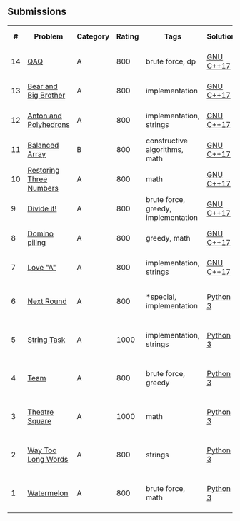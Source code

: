 ## Submissions 

<table align="center" border = "0px" cellpadding ="2px" cellspacing ="2px" >
<tr><th>#</th><th>Problem</th><th>Category</th><th>Rating</th><th>Tags</th><th>Solution</th><th>Submission Time</th></tr>
<tr><td>14</td><td><a href=https://codeforces.com/contest/894/problem/A>QAQ</a></td><td>A</td><td>800</td><td>brute force, dp</td><td><a href=https://codeforces.com/contest/894/submission/152609766>GNU C++17</a></td><td>03 April 2022 18:44:32</td></tr><tr><td>13</td><td><a href=https://codeforces.com/contest/791/problem/A>Bear and Big Brother</a></td><td>A</td><td>800</td><td>implementation</td><td><a href=https://codeforces.com/contest/791/submission/152529156>GNU C++17</a></td><td>02 April 2022 23:01:34</td></tr><tr><td>12</td><td><a href=https://codeforces.com/contest/785/problem/A>Anton and Polyhedrons</a></td><td>A</td><td>800</td><td>implementation, strings</td><td><a href=https://codeforces.com/contest/785/submission/152528752>GNU C++17</a></td><td>02 April 2022 22:46:31</td></tr><tr><td>11</td><td><a href=https://codeforces.com/contest/1343/problem/B>Balanced Array</a></td><td>B</td><td>800</td><td>constructive algorithms, math</td><td><a href=https://codeforces.com/contest/1343/submission/152439317>GNU C++17</a></td><td>01 April 2022 23:27:15</td></tr><tr><td>10</td><td><a href=https://codeforces.com/contest/1154/problem/A>Restoring Three Numbers</a></td><td>A</td><td>800</td><td>math</td><td><a href=https://codeforces.com/contest/1154/submission/151427597>GNU C++17</a></td><td>30 March 2022 14:58:30</td></tr><tr><td>9</td><td><a href=https://codeforces.com/contest/1176/problem/A>Divide it!</a></td><td>A</td><td>800</td><td>brute force, greedy, implementation</td><td><a href=https://codeforces.com/contest/1176/submission/151413898>GNU C++17</a></td><td>30 March 2022 12:28:28</td></tr><tr><td>8</td><td><a href=https://codeforces.com/contest/50/problem/A>Domino piling</a></td><td>A</td><td>800</td><td>greedy, math</td><td><a href=https://codeforces.com/contest/50/submission/151274964>GNU C++17</a></td><td>28 March 2022 19:28:24</td></tr><tr><td>7</td><td><a href=https://codeforces.com/contest/1146/problem/A>Love "A"</a></td><td>A</td><td>800</td><td>implementation, strings</td><td><a href=https://codeforces.com/contest/1146/submission/151271745>GNU C++17</a></td><td>28 March 2022 18:38:17</td></tr><tr><td>6</td><td><a href=https://codeforces.com/contest/158/problem/A>Next Round</a></td><td>A</td><td>800</td><td>*special, implementation</td><td><a href=https://codeforces.com/contest/158/submission/102106908>Python 3</a></td><td>23 December 2020 10:05:19</td></tr><tr><td>5</td><td><a href=https://codeforces.com/contest/118/problem/A>String Task</a></td><td>A</td><td>1000</td><td>implementation, strings</td><td><a href=https://codeforces.com/contest/118/submission/102079017>Python 3</a></td><td>22 December 2020 22:28:52</td></tr><tr><td>4</td><td><a href=https://codeforces.com/contest/231/problem/A>Team</a></td><td>A</td><td>800</td><td>brute force, greedy</td><td><a href=https://codeforces.com/contest/231/submission/99399032>Python 3</a></td><td>24 November 2020 13:32:14</td></tr><tr><td>3</td><td><a href=https://codeforces.com/contest/1/problem/A>Theatre Square</a></td><td>A</td><td>1000</td><td>math</td><td><a href=https://codeforces.com/contest/1/submission/99397031>Python 3</a></td><td>24 November 2020 13:07:45</td></tr><tr><td>2</td><td><a href=https://codeforces.com/contest/71/problem/A>Way Too Long Words</a></td><td>A</td><td>800</td><td>strings</td><td><a href=https://codeforces.com/contest/71/submission/97954318>Python 3</a></td><td>08 November 2020 20:58:39</td></tr><tr><td>1</td><td><a href=https://codeforces.com/contest/4/problem/A>Watermelon</a></td><td>A</td><td>800</td><td>brute force, math</td><td><a href=https://codeforces.com/contest/4/submission/97845775>Python 3</a></td><td>07 November 2020 12:58:00</td></tr></table>
